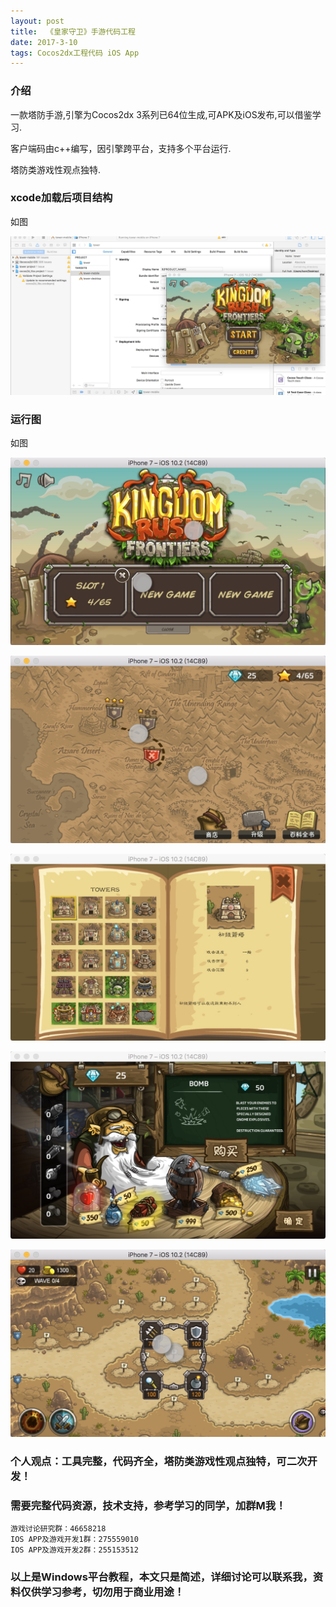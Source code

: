 ```yaml
---
layout: post
title:  《皇家守卫》手游代码工程
date: 2017-3-10
tags: Cocos2dx工程代码 iOS App
---
```


### 介绍

一款塔防手游,引擎为Cocos2dx 3系列已64位生成,可APK及iOS发布,可以借鉴学习.

客户端码由c++编写，因引擎跨平台，支持多个平台运行.

塔防类游戏性观点独特.

### xcode加载后项目结构

如图

![](/images/posts/tower/tower1.jpg)

### 运行图

如图

![](/images/posts/tower/tower2.jpg)

![](/images/posts/tower/tower3.jpg)

![](/images/posts/tower/tower4.jpg)

![](/images/posts/tower/tower5.jpg)

![](/images/posts/tower/tower6.jpg)

### 个人观点：工具完整，代码齐全，塔防类游戏性观点独特，可二次开发！

### 需要完整代码资源，技术支持，参考学习的同学，加群M我！

``` 
游戏讨论研究群：46658218
IOS APP及游戏开发1群：275559010
IOS APP及游戏开发2群：255153512
``` 

### 以上是Windows平台教程，本文只是简述，详细讨论可以联系我，资料仅供学习参考，切勿用于商业用途！